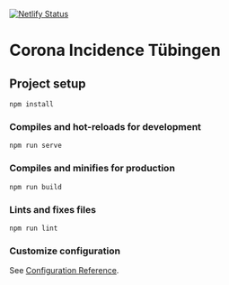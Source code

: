 [![Netlify Status](https://api.netlify.com/api/v1/badges/186216bf-5bac-4f96-8da8-9a7be06d7f37/deploy-status)](https://app.netlify.com/sites/naughty-franklin-36f854/deploys)

# Corona Incidence Tübingen

## Project setup
```
npm install
```

### Compiles and hot-reloads for development
```
npm run serve
```

### Compiles and minifies for production
```
npm run build
```

### Lints and fixes files
```
npm run lint
```

### Customize configuration
See [Configuration Reference](https://cli.vuejs.org/config/).
